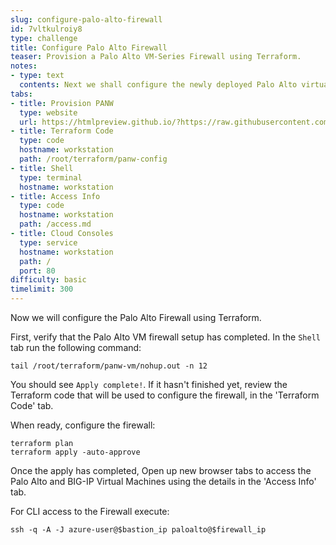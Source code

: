 ```yaml
---
slug: configure-palo-alto-firewall
id: 7vltkulroiy8
type: challenge
title: Configure Palo Alto Firewall
teaser: Provision a Palo Alto VM-Series Firewall using Terraform.
notes:
- type: text
  contents: Next we shall configure the newly deployed Palo Alto virtual machine.
tabs:
- title: Provision PANW
  type: website
  url: https://htmlpreview.github.io/?https://raw.githubusercontent.com/hashicorp/field-workshops-consul/master/instruqt-tracks/network-infrastructure-automation/assets/images/4.NIA-Workshop-F5_PA.html
- title: Terraform Code
  type: code
  hostname: workstation
  path: /root/terraform/panw-config
- title: Shell
  type: terminal
  hostname: workstation
- title: Access Info
  type: code
  hostname: workstation
  path: /access.md
- title: Cloud Consoles
  type: service
  hostname: workstation
  path: /
  port: 80
difficulty: basic
timelimit: 300
---
```

Now we will configure the Palo Alto Firewall using Terraform.

 First, verify that the Palo Alto VM firewall setup has completed.
 In the `Shell` tab run the following command:

 ```
tail /root/terraform/panw-vm/nohup.out -n 12
```

 You should see `Apply complete!`. If it hasn't finished yet, review the Terraform code that will be used to configure the firewall, in the 'Terraform Code' tab.

When ready, configure the firewall:

 ```
terraform plan
terraform apply -auto-approve

```

Once the apply has completed, Open up new browser tabs to access the Palo Alto and BIG-IP Virtual Machines using the details in the 'Access Info' tab.

For CLI access to the Firewall execute:
```
ssh -q -A -J azure-user@$bastion_ip paloalto@$firewall_ip
```
